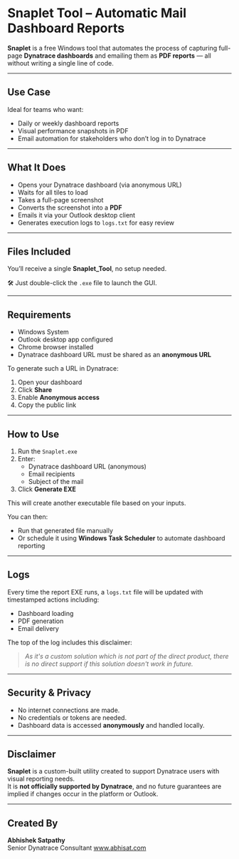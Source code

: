 # Snaplet Tool – Automatic Mail Dashboard Reports

**Snaplet** is a free Windows tool that automates the process of capturing full-page **Dynatrace dashboards** and emailing them as **PDF reports** — all without writing a single line of code.

---

## Use Case

Ideal for teams who want:

- Daily or weekly dashboard reports
- Visual performance snapshots in PDF
- Email automation for stakeholders who don’t log in to Dynatrace

---

## What It Does

- Opens your Dynatrace dashboard (via anonymous URL)  
- Waits for all tiles to load  
- Takes a full-page screenshot  
- Converts the screenshot into a **PDF**  
- Emails it via your Outlook desktop client  
- Generates execution logs to `logs.txt` for easy review  

---

## Files Included

You’ll receive a single **Snaplet_Tool**, no setup needed.

🛠 Just double-click the `.exe` file to launch the GUI.

---

##  Requirements

-  Windows System  
-  Outlook desktop app configured  
-  Chrome browser installed  
-  Dynatrace dashboard URL must be shared as an **anonymous URL**

To generate such a URL in Dynatrace:
1. Open your dashboard  
2. Click **Share**  
3. Enable **Anonymous access**  
4. Copy the public link  

---

## How to Use

1. Run the `Snaplet.exe`
2. Enter:
   - Dynatrace dashboard URL (anonymous)
   - Email recipients
   - Subject of the mail
3. Click **Generate EXE**

This will create another executable file based on your inputs.

 You can then:
- Run that generated file manually
- Or schedule it using **Windows Task Scheduler** to automate dashboard reporting

---

## Logs

Every time the report EXE runs, a `logs.txt` file will be updated with timestamped actions including:
- Dashboard loading
- PDF generation
- Email delivery

The top of the log includes this disclaimer:

> _As it's a custom solution which is not part of the direct product, there is no direct support if this solution doesn't work in future._

---

## Security & Privacy

- No internet connections are made.
- No credentials or tokens are needed.
- Dashboard data is accessed **anonymously** and handled locally.

---

## Disclaimer

**Snaplet** is a custom-built utility created to support Dynatrace users with visual reporting needs.  
It is **not officially supported by Dynatrace**, and no future guarantees are implied if changes occur in the platform or Outlook.

---

## Created By

**Abhishek Satpathy**  
Senior Dynatrace Consultant
www.abhisat.com
